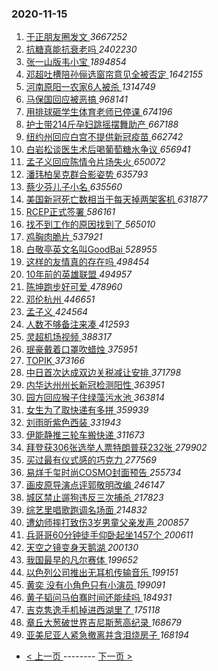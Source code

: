 ### 2020-11-15 
1. [ 于正朋友圈发文 ](https://s.weibo.com/weibo?q=%E4%BA%8E%E6%AD%A3%E6%9C%8B%E5%8F%8B%E5%9C%88%E5%8F%91%E6%96%87&Refer=top) *3667252*
1. [ 抗糖真能抗衰老吗 ](https://s.weibo.com/weibo?q=%23%E6%8A%97%E7%B3%96%E7%9C%9F%E8%83%BD%E6%8A%97%E8%A1%B0%E8%80%81%E5%90%97%23&Refer=top) *2402230*
1. [ 张一山版韦小宝 ](https://s.weibo.com/weibo?q=%23%E5%BC%A0%E4%B8%80%E5%B1%B1%E7%89%88%E9%9F%A6%E5%B0%8F%E5%AE%9D%23&Refer=top) *1894854*
1. [ 邓超吐槽陪孙俪选窗帘意见全被否定 ](https://s.weibo.com/weibo?q=%23%E9%82%93%E8%B6%85%E5%90%90%E6%A7%BD%E9%99%AA%E5%AD%99%E4%BF%AA%E9%80%89%E7%AA%97%E5%B8%98%E6%84%8F%E8%A7%81%E5%85%A8%E8%A2%AB%E5%90%A6%E5%AE%9A%23&Refer=top) *1642155*
1. [ 河南原阳一农家6人被杀 ](https://s.weibo.com/weibo?q=%E6%B2%B3%E5%8D%97%E5%8E%9F%E9%98%B3%E4%B8%80%E5%86%9C%E5%AE%B66%E4%BA%BA%E8%A2%AB%E6%9D%80&Refer=top) *1314749*
1. [ 马保国回应被恶搞 ](https://s.weibo.com/weibo?q=%23%E9%A9%AC%E4%BF%9D%E5%9B%BD%E5%9B%9E%E5%BA%94%E8%A2%AB%E6%81%B6%E6%90%9E%23&Refer=top) *968141*
1. [ 用排球砸学生体育老师已停课 ](https://s.weibo.com/weibo?q=%23%E7%94%A8%E6%8E%92%E7%90%83%E7%A0%B8%E5%AD%A6%E7%94%9F%E4%BD%93%E8%82%B2%E8%80%81%E5%B8%88%E5%B7%B2%E5%81%9C%E8%AF%BE%23&Refer=top) *674196*
1. [ 护士带214斤孕妇跳摇摆舞助产 ](https://s.weibo.com/weibo?q=%23%E6%8A%A4%E5%A3%AB%E5%B8%A6214%E6%96%A4%E5%AD%95%E5%A6%87%E8%B7%B3%E6%91%87%E6%91%86%E8%88%9E%E5%8A%A9%E4%BA%A7%23&Refer=top) *667188*
1. [ 纽约州回应白宫不提供新冠疫苗 ](https://s.weibo.com/weibo?q=%E7%BA%BD%E7%BA%A6%E5%B7%9E%E5%9B%9E%E5%BA%94%E7%99%BD%E5%AE%AB%E4%B8%8D%E6%8F%90%E4%BE%9B%E6%96%B0%E5%86%A0%E7%96%AB%E8%8B%97&Refer=top) *662742*
1. [ 白岩松谈医生术后喝葡萄糖水争议 ](https://s.weibo.com/weibo?q=%23%E7%99%BD%E5%B2%A9%E6%9D%BE%E8%B0%88%E5%8C%BB%E7%94%9F%E6%9C%AF%E5%90%8E%E5%96%9D%E8%91%A1%E8%90%84%E7%B3%96%E6%B0%B4%E4%BA%89%E8%AE%AE%23&Refer=top) *656941*
1. [ 孟子义回应陈情令片场失火 ](https://s.weibo.com/weibo?q=%23%E5%AD%9F%E5%AD%90%E4%B9%89%E5%9B%9E%E5%BA%94%E9%99%88%E6%83%85%E4%BB%A4%E7%89%87%E5%9C%BA%E5%A4%B1%E7%81%AB%23&Refer=top) *650072*
1. [ 潘玮柏吴克群合影姿势 ](https://s.weibo.com/weibo?q=%E6%BD%98%E7%8E%AE%E6%9F%8F%E5%90%B4%E5%85%8B%E7%BE%A4%E5%90%88%E5%BD%B1%E5%A7%BF%E5%8A%BF&Refer=top) *635793*
1. [ 蔡少芬儿子小名 ](https://s.weibo.com/weibo?q=%E8%94%A1%E5%B0%91%E8%8A%AC%E5%84%BF%E5%AD%90%E5%B0%8F%E5%90%8D&Refer=top) *635560*
1. [ 美国新冠死亡数相当于每天掉两架客机 ](https://s.weibo.com/weibo?q=%23%E7%BE%8E%E5%9B%BD%E6%96%B0%E5%86%A0%E6%AD%BB%E4%BA%A1%E6%95%B0%E7%9B%B8%E5%BD%93%E4%BA%8E%E6%AF%8F%E5%A4%A9%E6%8E%89%E4%B8%A4%E6%9E%B6%E5%AE%A2%E6%9C%BA%23&Refer=top) *631877*
1. [ RCEP正式签署 ](https://s.weibo.com/weibo?q=%23RCEP%E6%AD%A3%E5%BC%8F%E7%AD%BE%E7%BD%B2%23&Refer=top) *586161*
1. [ 找不到工作的原因找到了 ](https://s.weibo.com/weibo?q=%23%E6%89%BE%E4%B8%8D%E5%88%B0%E5%B7%A5%E4%BD%9C%E7%9A%84%E5%8E%9F%E5%9B%A0%E6%89%BE%E5%88%B0%E4%BA%86%23&Refer=top) *565010*
1. [ 鸡胸肉脆片 ](https://s.weibo.com/weibo?q=%23%E9%B8%A1%E8%83%B8%E8%82%89%E8%84%86%E7%89%87%23&Refer=top) *537921*
1. [ 白敬亭英文名叫GoodBai ](https://s.weibo.com/weibo?q=%23%E7%99%BD%E6%95%AC%E4%BA%AD%E8%8B%B1%E6%96%87%E5%90%8D%E5%8F%ABGoodBai%23&Refer=top) *528955*
1. [ 这样的友情真的存在吗 ](https://s.weibo.com/weibo?q=%23%E8%BF%99%E6%A0%B7%E7%9A%84%E5%8F%8B%E6%83%85%E7%9C%9F%E7%9A%84%E5%AD%98%E5%9C%A8%E5%90%97%23&Refer=top) *498454*
1. [ 10年前的英雄联盟 ](https://s.weibo.com/weibo?q=%2310%E5%B9%B4%E5%89%8D%E7%9A%84%E8%8B%B1%E9%9B%84%E8%81%94%E7%9B%9F%23&Refer=top) *494957*
1. [ 陈坤跑步好可爱 ](https://s.weibo.com/weibo?q=%23%E9%99%88%E5%9D%A4%E8%B7%91%E6%AD%A5%E5%A5%BD%E5%8F%AF%E7%88%B1%23&Refer=top) *478960*
1. [ 邓伦杭州 ](https://s.weibo.com/weibo?q=%23%E9%82%93%E4%BC%A6%E6%9D%AD%E5%B7%9E%23&Refer=top) *446651*
1. [ 孟子义 ](https://s.weibo.com/weibo?q=%E5%AD%9F%E5%AD%90%E4%B9%89&Refer=top) *424564*
1. [ 人数不够备注来凑 ](https://s.weibo.com/weibo?q=%23%E4%BA%BA%E6%95%B0%E4%B8%8D%E5%A4%9F%E5%A4%87%E6%B3%A8%E6%9D%A5%E5%87%91%23&Refer=top) *412593*
1. [ 灵超机场视频 ](https://s.weibo.com/weibo?q=%23%E7%81%B5%E8%B6%85%E6%9C%BA%E5%9C%BA%E8%A7%86%E9%A2%91%23&Refer=top) *388317*
1. [ 珉豪戴着口罩吹蜡烛 ](https://s.weibo.com/weibo?q=%E7%8F%89%E8%B1%AA%E6%88%B4%E7%9D%80%E5%8F%A3%E7%BD%A9%E5%90%B9%E8%9C%A1%E7%83%9B&Refer=top) *375951*
1. [ TOPIK ](https://s.weibo.com/weibo?q=TOPIK&Refer=top) *373166*
1. [ 中日首次达成双边关税减让安排 ](https://s.weibo.com/weibo?q=%23%E4%B8%AD%E6%97%A5%E9%A6%96%E6%AC%A1%E8%BE%BE%E6%88%90%E5%8F%8C%E8%BE%B9%E5%85%B3%E7%A8%8E%E5%87%8F%E8%AE%A9%E5%AE%89%E6%8E%92%23&Refer=top) *371798*
1. [ 内华达州州长新冠检测阳性 ](https://s.weibo.com/weibo?q=%23%E5%86%85%E5%8D%8E%E8%BE%BE%E5%B7%9E%E5%B7%9E%E9%95%BF%E6%96%B0%E5%86%A0%E6%A3%80%E6%B5%8B%E9%98%B3%E6%80%A7%23&Refer=top) *363951*
1. [ 园方回应猴子住绿藻污水池 ](https://s.weibo.com/weibo?q=%23%E5%9B%AD%E6%96%B9%E5%9B%9E%E5%BA%94%E7%8C%B4%E5%AD%90%E4%BD%8F%E7%BB%BF%E8%97%BB%E6%B1%A1%E6%B0%B4%E6%B1%A0%23&Refer=top) *363814*
1. [ 女生为了取快递有多拼 ](https://s.weibo.com/weibo?q=%23%E5%A5%B3%E7%94%9F%E4%B8%BA%E4%BA%86%E5%8F%96%E5%BF%AB%E9%80%92%E6%9C%89%E5%A4%9A%E6%8B%BC%23&Refer=top) *359939*
1. [ 刘雨昕紫色西装 ](https://s.weibo.com/weibo?q=%23%E5%88%98%E9%9B%A8%E6%98%95%E7%B4%AB%E8%89%B2%E8%A5%BF%E8%A3%85%23&Refer=top) *331943*
1. [ 伊能静推三轮车搬快递 ](https://s.weibo.com/weibo?q=%23%E4%BC%8A%E8%83%BD%E9%9D%99%E6%8E%A8%E4%B8%89%E8%BD%AE%E8%BD%A6%E6%90%AC%E5%BF%AB%E9%80%92%23&Refer=top) *311673*
1. [ 拜登获306张选举人票特朗普获232张 ](https://s.weibo.com/weibo?q=%23%E6%8B%9C%E7%99%BB%E8%8E%B7306%E5%BC%A0%E9%80%89%E4%B8%BE%E4%BA%BA%E7%A5%A8%E7%89%B9%E6%9C%97%E6%99%AE%E8%8E%B7232%E5%BC%A0%23&Refer=top) *279902*
1. [ 买过最有仪式感的巧克力 ](https://s.weibo.com/weibo?q=%23%E4%B9%B0%E8%BF%87%E6%9C%80%E6%9C%89%E4%BB%AA%E5%BC%8F%E6%84%9F%E7%9A%84%E5%B7%A7%E5%85%8B%E5%8A%9B%23&Refer=top) *277569*
1. [ 易烊千玺时尚COSMO封面预告 ](https://s.weibo.com/weibo?q=%23%E6%98%93%E7%83%8A%E5%8D%83%E7%8E%BA%E6%97%B6%E5%B0%9ACOSMO%E5%B0%81%E9%9D%A2%E9%A2%84%E5%91%8A%23&Refer=top) *255734*
1. [ 画皮原导演点评郭敬明改编 ](https://s.weibo.com/weibo?q=%23%E7%94%BB%E7%9A%AE%E5%8E%9F%E5%AF%BC%E6%BC%94%E7%82%B9%E8%AF%84%E9%83%AD%E6%95%AC%E6%98%8E%E6%94%B9%E7%BC%96%23&Refer=top) *246147*
1. [ 城区禁止遛狗违反三次捕杀 ](https://s.weibo.com/weibo?q=%23%E5%9F%8E%E5%8C%BA%E7%A6%81%E6%AD%A2%E9%81%9B%E7%8B%97%E8%BF%9D%E5%8F%8D%E4%B8%89%E6%AC%A1%E6%8D%95%E6%9D%80%23&Refer=top) *217823*
1. [ 综艺里唱歌跑调名场面 ](https://s.weibo.com/weibo?q=%23%E7%BB%BC%E8%89%BA%E9%87%8C%E5%94%B1%E6%AD%8C%E8%B7%91%E8%B0%83%E5%90%8D%E5%9C%BA%E9%9D%A2%23&Refer=top) *214832*
1. [ 遭幼师摔打致伤3岁男童父亲发声 ](https://s.weibo.com/weibo?q=%23%E9%81%AD%E5%B9%BC%E5%B8%88%E6%91%94%E6%89%93%E8%87%B4%E4%BC%A43%E5%B2%81%E7%94%B7%E7%AB%A5%E7%88%B6%E4%BA%B2%E5%8F%91%E5%A3%B0%23&Refer=top) *200857*
1. [ 兵哥哥60分钟徒手仰卧起坐1457个 ](https://s.weibo.com/weibo?q=%E5%85%B5%E5%93%A5%E5%93%A560%E5%88%86%E9%92%9F%E5%BE%92%E6%89%8B%E4%BB%B0%E5%8D%A7%E8%B5%B7%E5%9D%901457%E4%B8%AA&Refer=top) *200611*
1. [ 天空之镜变身天鹅湖 ](https://s.weibo.com/weibo?q=%23%E5%A4%A9%E7%A9%BA%E4%B9%8B%E9%95%9C%E5%8F%98%E8%BA%AB%E5%A4%A9%E9%B9%85%E6%B9%96%23&Refer=top) *200130*
1. [ 我国最早的凡尔赛体 ](https://s.weibo.com/weibo?q=%23%E6%88%91%E5%9B%BD%E6%9C%80%E6%97%A9%E7%9A%84%E5%87%A1%E5%B0%94%E8%B5%9B%E4%BD%93%23&Refer=top) *199652*
1. [ 以色列公司推出无耳机传输音乐 ](https://s.weibo.com/weibo?q=%23%E4%BB%A5%E8%89%B2%E5%88%97%E5%85%AC%E5%8F%B8%E6%8E%A8%E5%87%BA%E6%97%A0%E8%80%B3%E6%9C%BA%E4%BC%A0%E8%BE%93%E9%9F%B3%E4%B9%90%23&Refer=top) *199151*
1. [ 黄奕 没有小角色只有小演员 ](https://s.weibo.com/weibo?q=%E9%BB%84%E5%A5%95%20%E6%B2%A1%E6%9C%89%E5%B0%8F%E8%A7%92%E8%89%B2%E5%8F%AA%E6%9C%89%E5%B0%8F%E6%BC%94%E5%91%98&Refer=top) *199091*
1. [ 黄子韬问马伯骞时间还能续吗 ](https://s.weibo.com/weibo?q=%E9%BB%84%E5%AD%90%E9%9F%AC%E9%97%AE%E9%A9%AC%E4%BC%AF%E9%AA%9E%E6%97%B6%E9%97%B4%E8%BF%98%E8%83%BD%E7%BB%AD%E5%90%97&Refer=top) *184931*
1. [ 吉克隽逸手机掉进西湖里了 ](https://s.weibo.com/weibo?q=%23%E5%90%89%E5%85%8B%E9%9A%BD%E9%80%B8%E6%89%8B%E6%9C%BA%E6%8E%89%E8%BF%9B%E8%A5%BF%E6%B9%96%E9%87%8C%E4%BA%86%23&Refer=top) *175118*
1. [ 章丘大葱破世界吉尼斯葱高纪录 ](https://s.weibo.com/weibo?q=%23%E7%AB%A0%E4%B8%98%E5%A4%A7%E8%91%B1%E7%A0%B4%E4%B8%96%E7%95%8C%E5%90%89%E5%B0%BC%E6%96%AF%E8%91%B1%E9%AB%98%E7%BA%AA%E5%BD%95%23&Refer=top) *168679*
1. [ 亚美尼亚人紧急撤离并含泪烧房子 ](https://s.weibo.com/weibo?q=%23%E4%BA%9A%E7%BE%8E%E5%B0%BC%E4%BA%9A%E4%BA%BA%E7%B4%A7%E6%80%A5%E6%92%A4%E7%A6%BB%E5%B9%B6%E5%90%AB%E6%B3%AA%E7%83%A7%E6%88%BF%E5%AD%90%23&Refer=top) *168194* 

- [ < 上一页 ](https://github.com/able8/weibo-hot-record/blob/master/2020-11-14.md) -------- [ 下一页 > ](https://github.com/able8/weibo-hot-record/blob/master/2020-11-16.md)